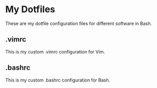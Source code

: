 # My Dotfiles
These are my dotfile configuration files for different software in Bash. 
## .vimrc
This is my custom .vimrc configuration for Vim. 
## .bashrc
This is my custom .bashrc configuration for Bash.
